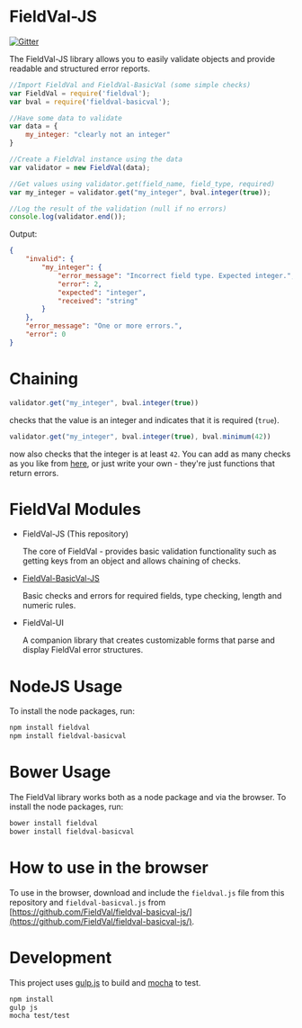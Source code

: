 FieldVal-JS
========

[![Gitter](https://badges.gitter.im/Join%20Chat.svg)](https://gitter.im/FieldVal/fieldval-js?utm_source=badge&utm_medium=badge&utm_campaign=pr-badge&utm_content=badge)

The FieldVal-JS library allows you to easily validate objects and provide readable and structured error reports.

```javascript
//Import FieldVal and FieldVal-BasicVal (some simple checks)
var FieldVal = require('fieldval');
var bval = require('fieldval-basicval');

//Have some data to validate
var data = {
    my_integer: "clearly not an integer"
}

//Create a FieldVal instance using the data
var validator = new FieldVal(data);

//Get values using validator.get(field_name, field_type, required)
var my_integer = validator.get("my_integer", bval.integer(true));

//Log the result of the validation (null if no errors)
console.log(validator.end());
```

Output:
```json
{
    "invalid": {
        "my_integer": {
            "error_message": "Incorrect field type. Expected integer.",
            "error": 2,
            "expected": "integer",
            "received": "string"
        }
    },
    "error_message": "One or more errors.",
    "error": 0
}

```


Chaining
========
```javascript
validator.get("my_integer", bval.integer(true))
```

checks that the value is an integer and indicates that it is required (```true```).

```javascript
validator.get("my_integer", bval.integer(true), bval.minimum(42))
```

now also checks that the integer is at least ```42```. You can add as many checks as you like from [here](https://github.com/FieldVal/fieldval-basicval-js/), or just write your own - they're just functions that return errors.

FieldVal Modules
============
* FieldVal-JS (This repository)

   The core of FieldVal - provides basic validation functionality such as getting keys from an object and allows chaining of checks.
   
* [FieldVal-BasicVal-JS](https://github.com/FieldVal/fieldval-basicval-js/)

   Basic checks and errors for required fields, type checking, length and numeric rules.
   
* FieldVal-UI

   A companion library that creates customizable forms that parse and display FieldVal error structures.
   

NodeJS Usage
=============
To install the node packages, run:
```bash
npm install fieldval
npm install fieldval-basicval
```

Bower Usage
=============
The FieldVal library works both as a node package and via the browser. To install the node packages, run:
```bash
bower install fieldval
bower install fieldval-basicval
```

How to use in the browser
=============
To use in the browser, download and include the ```fieldval.js``` file from this repository and ```fieldval-basicval.js``` from [https://github.com/FieldVal/fieldval-basicval-js/](https://github.com/FieldVal/fieldval-basicval-js/).

Development
=============

This project uses [gulp.js](http://gulpjs.com/) to build and [mocha](http://visionmedia.github.io/mocha/) to test.

```bash
npm install
gulp js
mocha test/test
```